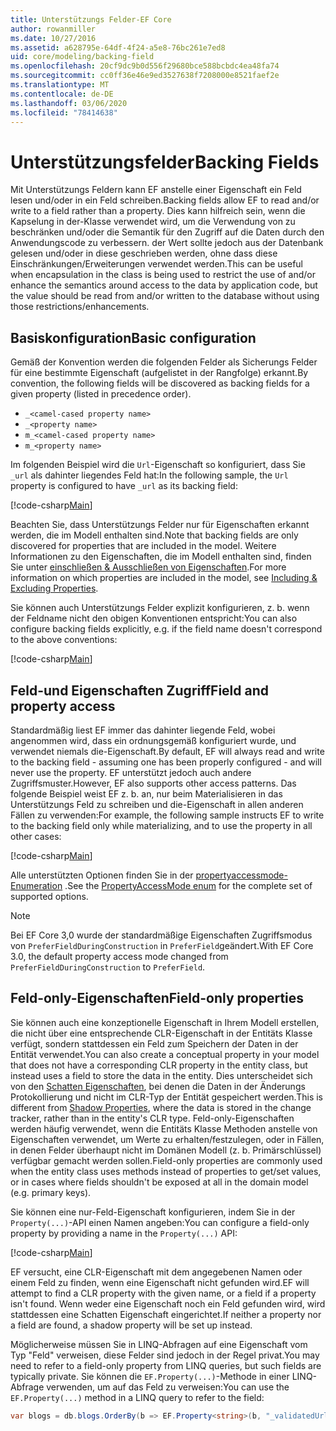 ```yaml
---
title: Unterstützungs Felder-EF Core
author: rowanmiller
ms.date: 10/27/2016
ms.assetid: a628795e-64df-4f24-a5e8-76bc261e7ed8
uid: core/modeling/backing-field
ms.openlocfilehash: 20cf9dc9b0d556f29680bce588bcbdc4ea48fa74
ms.sourcegitcommit: cc0ff36e46e9ed3527638f7208000e8521faef2e
ms.translationtype: MT
ms.contentlocale: de-DE
ms.lasthandoff: 03/06/2020
ms.locfileid: "78414638"
---
```

# <a name="backing-fields"></a><span data-ttu-id="dff18-102">Unterstützungsfelder</span><span class="sxs-lookup"><span data-stu-id="dff18-102">Backing Fields</span></span>

<span data-ttu-id="dff18-103">Mit Unterstützungs Feldern kann EF anstelle einer Eigenschaft ein Feld lesen und/oder in ein Feld schreiben.</span><span class="sxs-lookup"><span data-stu-id="dff18-103">Backing fields allow EF to read and/or write to a field rather than a property.</span></span> <span data-ttu-id="dff18-104">Dies kann hilfreich sein, wenn die Kapselung in der-Klasse verwendet wird, um die Verwendung von zu beschränken und/oder die Semantik für den Zugriff auf die Daten durch den Anwendungscode zu verbessern. der Wert sollte jedoch aus der Datenbank gelesen und/oder in diese geschrieben werden, ohne dass diese Einschränkungen/Erweiterungen verwendet werden.</span><span class="sxs-lookup"><span data-stu-id="dff18-104">This can be useful when encapsulation in the class is being used to restrict the use of and/or enhance the semantics around access to the data by application code, but the value should be read from and/or written to the database without using those restrictions/enhancements.</span></span>

## <a name="basic-configuration"></a><span data-ttu-id="dff18-105">Basiskonfiguration</span><span class="sxs-lookup"><span data-stu-id="dff18-105">Basic configuration</span></span>

<span data-ttu-id="dff18-106">Gemäß der Konvention werden die folgenden Felder als Sicherungs Felder für eine bestimmte Eigenschaft (aufgelistet in der Rangfolge) erkannt.</span><span class="sxs-lookup"><span data-stu-id="dff18-106">By convention, the following fields will be discovered as backing fields for a given property (listed in precedence order).</span></span> 

* `_<camel-cased property name>`
* `_<property name>`
* `m_<camel-cased property name>`
* `m_<property name>`

<span data-ttu-id="dff18-107">Im folgenden Beispiel wird die `Url`-Eigenschaft so konfiguriert, dass Sie `_url` als dahinter liegendes Feld hat:</span><span class="sxs-lookup"><span data-stu-id="dff18-107">In the following sample, the `Url` property is configured to have `_url` as its backing field:</span></span>

[!code-csharp[Main](../../../samples/core/Modeling/Conventions/BackingField.cs#Sample)]

<span data-ttu-id="dff18-108">Beachten Sie, dass Unterstützungs Felder nur für Eigenschaften erkannt werden, die im Modell enthalten sind.</span><span class="sxs-lookup"><span data-stu-id="dff18-108">Note that backing fields are only discovered for properties that are included in the model.</span></span> <span data-ttu-id="dff18-109">Weitere Informationen zu den Eigenschaften, die im Modell enthalten sind, finden Sie unter [einschließen & Ausschließen von Eigenschaften](included-properties.md).</span><span class="sxs-lookup"><span data-stu-id="dff18-109">For more information on which properties are included in the model, see [Including & Excluding Properties](included-properties.md).</span></span>

<span data-ttu-id="dff18-110">Sie können auch Unterstützungs Felder explizit konfigurieren, z. b. wenn der Feldname nicht den obigen Konventionen entspricht:</span><span class="sxs-lookup"><span data-stu-id="dff18-110">You can also configure backing fields explicitly, e.g. if the field name doesn't correspond to the above conventions:</span></span>

[!code-csharp[Main](../../../samples/core/Modeling/FluentAPI/BackingField.cs?name=BackingField&highlight=5)]

## <a name="field-and-property-access"></a><span data-ttu-id="dff18-111">Feld-und Eigenschaften Zugriff</span><span class="sxs-lookup"><span data-stu-id="dff18-111">Field and property access</span></span>

<span data-ttu-id="dff18-112">Standardmäßig liest EF immer das dahinter liegende Feld, wobei angenommen wird, dass ein ordnungsgemäß konfiguriert wurde, und verwendet niemals die-Eigenschaft.</span><span class="sxs-lookup"><span data-stu-id="dff18-112">By default, EF will always read and write to the backing field - assuming one has been properly configured - and will never use the property.</span></span> <span data-ttu-id="dff18-113">EF unterstützt jedoch auch andere Zugriffsmuster.</span><span class="sxs-lookup"><span data-stu-id="dff18-113">However, EF also supports other access patterns.</span></span> <span data-ttu-id="dff18-114">Das folgende Beispiel weist EF z. b. an, nur beim Materialisieren in das Unterstützungs Feld zu schreiben und die-Eigenschaft in allen anderen Fällen zu verwenden:</span><span class="sxs-lookup"><span data-stu-id="dff18-114">For example, the following sample instructs EF to write to the backing field only while materializing, and to use the property in all other cases:</span></span>

[!code-csharp[Main](../../../samples/core/Modeling/FluentAPI/BackingFieldAccessMode.cs?name=BackingFieldAccessMode&highlight=6)]

<span data-ttu-id="dff18-115">Alle unterstützten Optionen finden Sie in der [propertyaccessmode-Enumeration](https://docs.microsoft.com/dotnet/api/microsoft.entityframeworkcore.propertyaccessmode) .</span><span class="sxs-lookup"><span data-stu-id="dff18-115">See the [PropertyAccessMode enum](https://docs.microsoft.com/dotnet/api/microsoft.entityframeworkcore.propertyaccessmode) for the complete set of supported options.</span></span>

> [!NOTE]
> <span data-ttu-id="dff18-116">Bei EF Core 3,0 wurde der standardmäßige Eigenschaften Zugriffsmodus von `PreferFieldDuringConstruction` in `PreferField`geändert.</span><span class="sxs-lookup"><span data-stu-id="dff18-116">With EF Core 3.0, the default property access mode changed from `PreferFieldDuringConstruction` to `PreferField`.</span></span>

## <a name="field-only-properties"></a><span data-ttu-id="dff18-117">Feld-only-Eigenschaften</span><span class="sxs-lookup"><span data-stu-id="dff18-117">Field-only properties</span></span>

<span data-ttu-id="dff18-118">Sie können auch eine konzeptionelle Eigenschaft in Ihrem Modell erstellen, die nicht über eine entsprechende CLR-Eigenschaft in der Entitäts Klasse verfügt, sondern stattdessen ein Feld zum Speichern der Daten in der Entität verwendet.</span><span class="sxs-lookup"><span data-stu-id="dff18-118">You can also create a conceptual property in your model that does not have a corresponding CLR property in the entity class, but instead uses a field to store the data in the entity.</span></span> <span data-ttu-id="dff18-119">Dies unterscheidet sich von den [Schatten Eigenschaften](shadow-properties.md), bei denen die Daten in der Änderungs Protokollierung und nicht im CLR-Typ der Entität gespeichert werden.</span><span class="sxs-lookup"><span data-stu-id="dff18-119">This is different from [Shadow Properties](shadow-properties.md), where the data is stored in the change tracker, rather than in the entity's CLR type.</span></span> <span data-ttu-id="dff18-120">Feld-only-Eigenschaften werden häufig verwendet, wenn die Entitäts Klasse Methoden anstelle von Eigenschaften verwendet, um Werte zu erhalten/festzulegen, oder in Fällen, in denen Felder überhaupt nicht im Domänen Modell (z. b. Primärschlüssel) verfügbar gemacht werden sollen.</span><span class="sxs-lookup"><span data-stu-id="dff18-120">Field-only properties are commonly used when the entity class uses methods instead of properties to get/set values, or in cases where fields shouldn't be exposed at all in the domain model (e.g. primary keys).</span></span>

<span data-ttu-id="dff18-121">Sie können eine nur-Feld-Eigenschaft konfigurieren, indem Sie in der `Property(...)`-API einen Namen angeben:</span><span class="sxs-lookup"><span data-stu-id="dff18-121">You can configure a field-only property by providing a name in the `Property(...)` API:</span></span>

[!code-csharp[Main](../../../samples/core/Modeling/FluentAPI/BackingFieldNoProperty.cs#Sample)]

<span data-ttu-id="dff18-122">EF versucht, eine CLR-Eigenschaft mit dem angegebenen Namen oder einem Feld zu finden, wenn eine Eigenschaft nicht gefunden wird.</span><span class="sxs-lookup"><span data-stu-id="dff18-122">EF will attempt to find a CLR property with the given name, or a field if a property isn't found.</span></span> <span data-ttu-id="dff18-123">Wenn weder eine Eigenschaft noch ein Feld gefunden wird, wird stattdessen eine Schatten Eigenschaft eingerichtet.</span><span class="sxs-lookup"><span data-stu-id="dff18-123">If neither a property nor a field are found, a shadow property will be set up instead.</span></span>

<span data-ttu-id="dff18-124">Möglicherweise müssen Sie in LINQ-Abfragen auf eine Eigenschaft vom Typ "Feld" verweisen, diese Felder sind jedoch in der Regel privat.</span><span class="sxs-lookup"><span data-stu-id="dff18-124">You may need to refer to a field-only property from LINQ queries, but such fields are typically private.</span></span> <span data-ttu-id="dff18-125">Sie können die `EF.Property(...)`-Methode in einer LINQ-Abfrage verwenden, um auf das Feld zu verweisen:</span><span class="sxs-lookup"><span data-stu-id="dff18-125">You can use the `EF.Property(...)` method in a LINQ query to refer to the field:</span></span>

``` csharp
var blogs = db.blogs.OrderBy(b => EF.Property<string>(b, "_validatedUrl"));
```
